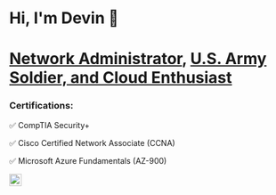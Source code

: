 # Hi, I'm Devin 👋 

# [Network Administrator](https://github.com/DMCKNET), [U.S. Army Soldier, and Cloud Enthusiast](https://www.linkedin.com/in/devin-mckinney-734772122)

### Certifications:

:white_check_mark: CompTIA Security+

:white_check_mark: Cisco Certified Network Associate (CCNA)

:white_check_mark: Microsoft Azure Fundamentals (AZ-900)

[<img align="left" alt="DMCKNET | LinkedIn" width="22px" src="https://cdn.jsdelivr.net/npm/simple-icons@v3/icons/linkedin.svg" />][linkedin]

[linkedin]: https://www.linkedin.com/in/devin-mckinney-734772122/
